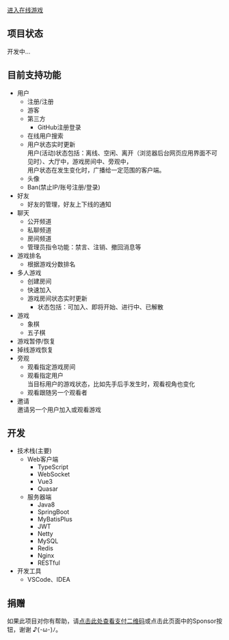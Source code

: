 
[进入在线游戏](http://www.play1024.com/)

## 项目状态
 开发中...

## 目前支持功能
* 用户
  - 注册/注册
  - 游客
  - 第三方
    + GitHub注册登录 
  - 在线用户搜索
  - 用户状态实时更新  
    用户(活动)状态包括：离线、空闲、离开（浏览器后台网页应用界面不可见时）、大厅中，游戏房间中、旁观中，  
    用户状态在发生变化时，广播给一定范围的客户端。
  - 头像
  - Ban(禁止IP/账号注册/登录)
* 好友
  - 好友的管理，好友上下线的通知
* 聊天
  - 公开频道
  - 私聊频道
  - 房间频道
  - 管理员指令功能：禁言、注销、撤回消息等
* 游戏排名
  - 根据游戏分数排名
* 多人游戏
  - 创建房间
  - 快速加入
  - 游戏房间状态实时更新
    + 状态包括：可加入、即将开始、进行中、已解散
* 游戏
  - 象棋
  - 五子棋
* 游戏暂停/恢复
* 掉线游戏恢复
* 旁观
  - 观看指定游戏房间
  - 观看指定用户  
    当目标用户的游戏状态，比如先手后手发生时，观看视角也变化
  - 观看跟随另一个观看者
* 邀请  
  邀请另一个用户加入或观看游戏

## 开发
* 技术栈(主要)
  - Web客户端
    + TypeScript
    + WebSocket
    + Vue3
    + Quasar
  - 服务器端
    + Java8
    + SpringBoot
    + MyBatisPlus
    + JWT
    + Netty
    + MySQL
    + Redis
    + Nginx
    + RESTful
* 开发工具
  - VSCode、IDEA


## 捐赠
如果此项目对你有帮助，请[点击此处查看支付二维码](https://github.com/hulang1024/sponsorship)或点击此页面中的Sponsor按钮，谢谢 ♪(･ω･)ﾉ。
